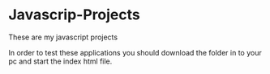 # Javascrip-Projects
These are my javascript projects

In order to test these applications you should download the folder in to your pc and start the index html file. 
